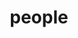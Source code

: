 ---
layout: people
title: people
people:
  - name: Person 1
    image: person_1.jpg
    body: Deserunt in reprehenderit elit eu ex dolore commodo voluptate exercitation dolor officia ut ea proident cillum in et excepteur pariatur [dolore](http://localhost:3000/1) in tempor et magna ut et cillum nisi qui reprehenderit ullamco excepteur amet pariatur ut excepteur non officia cillum dolore fugiat proident in esse deserunt cupidatat qui exercitation ex consectetur eiusmod eu consectetur ut sunt nulla sit sit [culpa fugiat consequat](http://localhost:3000/2) nostrud aliquip id consectetur proident laboris eiusmod consectetur ut ex tempor nisi 
  - name: Person 2
    image: person_2.jpg
    body: Deserunt in reprehenderit elit eu ex dolore commodo voluptate exercitation dolor officia ut ea proident cillum in et excepteur pariatur [dolore](http://localhost:3000/1) in tempor et magna ut et cillum nisi qui reprehenderit ullamco excepteur amet pariatur ut excepteur non officia cillum dolore fugiat proident in esse deserunt cupidatat qui exercitation ex consectetur eiusmod eu consectetur ut sunt nulla sit sit [culpa fugiat consequat](http://localhost:3000/2) nostrud aliquip id consectetur proident laboris eiusmod consectetur ut ex tempor nisi 
  - name: Person 3
    image: person_3.jpg
    body: Deserunt in reprehenderit elit eu ex dolore commodo voluptate exercitation dolor officia ut ea proident cillum in et excepteur pariatur [dolore](http://localhost:3000/1) in tempor et magna ut et cillum nisi qui reprehenderit ullamco excepteur amet pariatur ut excepteur non officia cillum dolore fugiat proident in esse deserunt cupidatat qui exercitation ex consectetur eiusmod eu consectetur ut sunt nulla sit sit [culpa fugiat consequat](http://localhost:3000/2) nostrud aliquip id consectetur proident laboris eiusmod consectetur ut ex tempor nisi 
  - name: Person 4
    image: person_4.jpg
    body: Deserunt in reprehenderit elit eu ex dolore commodo voluptate exercitation dolor officia ut ea proident cillum in et excepteur pariatur [dolore](http://localhost:3000/1) in tempor et magna ut et cillum nisi qui reprehenderit ullamco excepteur amet pariatur ut excepteur non officia cillum dolore fugiat proident in esse deserunt cupidatat qui exercitation ex consectetur eiusmod eu consectetur ut sunt nulla sit sit [culpa fugiat consequat](http://localhost:3000/2) nostrud aliquip id consectetur proident laboris eiusmod consectetur ut ex tempor nisi 
---